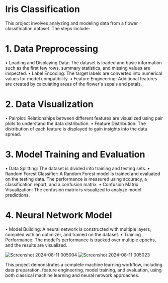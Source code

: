 # Iris Classification

This project involves analyzing and modeling data from a flower classification dataset. The steps include:

# 1. Data Preprocessing
• Loading and Displaying Data: The dataset is loaded and basic information such as the first few rows, summary statistics, and missing values are inspected.
• Label Encoding: The target labels are converted into numerical values for model compatibility.
• Feature Engineering: Additional features are created by calculating areas of the flower's sepals and petals.

# 2. Data Visualization
• Pairplot: Relationships between different features are visualized using pair plots to understand the data distribution.
• Feature Distribution: The distribution of each feature is displayed to gain insights into the data spread.

# 3. Model Training and Evaluation
• Data Splitting: The dataset is divided into training and testing sets.
• Random Forest Classifier: A Random Forest model is trained and evaluated on the testing data. The performance is measured using accuracy, a classification report, and a confusion matrix.
• Confusion Matrix Visualization: The confusion matrix is visualized to analyze model predictions.

# 4. Neural Network Model
• Model Building: A neural network is constructed with multiple layers, compiled with an optimizer, and trained on the dataset.
• Training Performance: The model's performance is tracked over multiple epochs, and the results are visualized.


![Screenshot 2024-08-11 005004](https://github.com/user-attachments/assets/cb1b6f02-04ae-4a63-a736-6c4c3e425591)
![Screenshot 2024-08-11 005023](https://github.com/user-attachments/assets/8fb92916-7a3e-461a-96eb-666ac5c8219b)


This project demonstrates a complete machine learning workflow, including data preparation, feature engineering, model training, and evaluation, using both classical machine learning and neural network approaches.


